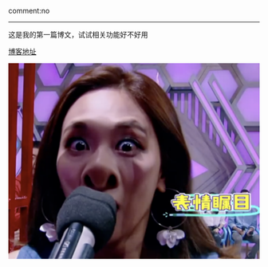 comment:no
***
这是我的第一篇博文，试试相关功能好不好用

[博客地址](https://zhangfeng-fitz.github.io)

![第一张图片](/img/20201224/only_for_test.png)